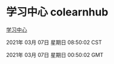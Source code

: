 # 学习中心 colearnhub
[学习中心](http://59.174.24.246:56308/colearnhub/)

2021年 03月 07日 星期日 08:50:02 CST

2021年 03月 07日 星期日 00:50:02 GMT
